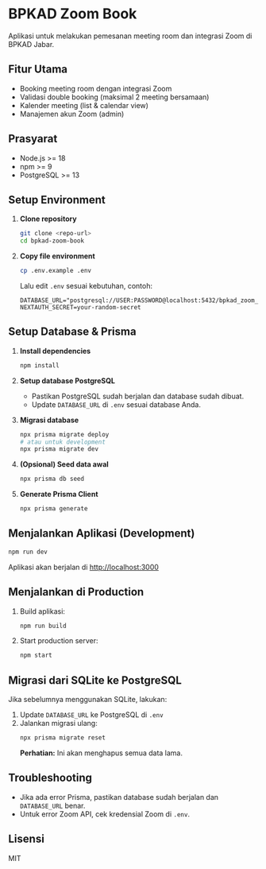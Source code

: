 # BPKAD Zoom Book

Aplikasi untuk melakukan pemesanan meeting room dan integrasi Zoom di BPKAD Jabar.

## Fitur Utama
- Booking meeting room dengan integrasi Zoom
- Validasi double booking (maksimal 2 meeting bersamaan)
- Kalender meeting (list & calendar view)
- Manajemen akun Zoom (admin)

## Prasyarat
- Node.js >= 18
- npm >= 9
- PostgreSQL >= 13

## Setup Environment
1. **Clone repository**
   ```bash
   git clone <repo-url>
   cd bpkad-zoom-book
   ```

2. **Copy file environment**
   ```bash
   cp .env.example .env
   ```
   Lalu edit `.env` sesuai kebutuhan, contoh:
   ```env
   DATABASE_URL="postgresql://USER:PASSWORD@localhost:5432/bpkad_zoom_book"
   NEXTAUTH_SECRET=your-random-secret
   ```

## Setup Database & Prisma
1. **Install dependencies**
   ```bash
   npm install
   ```

2. **Setup database PostgreSQL**
   - Pastikan PostgreSQL sudah berjalan dan database sudah dibuat.
   - Update `DATABASE_URL` di `.env` sesuai database Anda.

3. **Migrasi database**
   ```bash
   npx prisma migrate deploy
   # atau untuk development
   npx prisma migrate dev
   ```

4. **(Opsional) Seed data awal**
   ```bash
   npx prisma db seed
   ```

5. **Generate Prisma Client**
   ```bash
   npx prisma generate
   ```

## Menjalankan Aplikasi (Development)
```bash
npm run dev
```
Aplikasi akan berjalan di [http://localhost:3000](http://localhost:3000)

## Menjalankan di Production
1. Build aplikasi:
   ```bash
   npm run build
   ```
2. Start production server:
   ```bash
   npm start
   ```

## Migrasi dari SQLite ke PostgreSQL
Jika sebelumnya menggunakan SQLite, lakukan:
1. Update `DATABASE_URL` ke PostgreSQL di `.env`
2. Jalankan migrasi ulang:
   ```bash
   npx prisma migrate reset
   ```
   **Perhatian:** Ini akan menghapus semua data lama.

## Troubleshooting
- Jika ada error Prisma, pastikan database sudah berjalan dan `DATABASE_URL` benar.
- Untuk error Zoom API, cek kredensial Zoom di `.env`.

## Lisensi
MIT